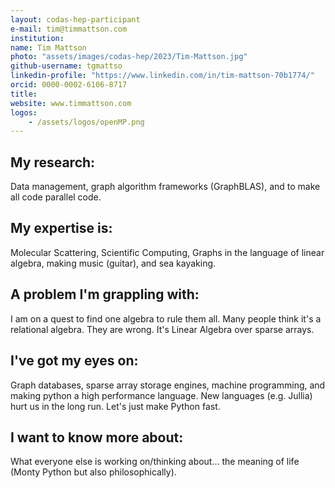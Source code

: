 ```yaml
---
layout: codas-hep-participant
e-mail: tim@timmattson.com
institution: 
name: Tim Mattson
photo: "assets/images/codas-hep/2023/Tim-Mattson.jpg"
github-username: tgmattso
linkedin-profile: "https://www.linkedin.com/in/tim-mattson-70b1774/"
orcid: 0000-0002-6106-8717
title: 
website: www.timmattson.com
logos:
    - /assets/logos/openMP.png
---
```


## My research:
Data management, graph algorithm frameworks (GraphBLAS), and to make all code parallel code.

## My expertise is:
Molecular Scattering, Scientific Computing, Graphs in the language of linear algebra, making music (guitar), and sea kayaking.

## A problem I'm grappling with:
I am on a quest to find one algebra to rule them all.  Many people think it's a relational algebra.  They are wrong.  It's Linear Algebra over sparse arrays.

## I've got my eyes on:
Graph databases, sparse array storage engines, machine programming, and making python a high performance language. New languages (e.g. Jullia) hurt us in the long run.  Let's just make Python fast.  

## I want to know more about:
What everyone else is working on/thinking about… the meaning of life (Monty Python but also philosophically).
